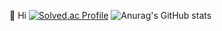 👋 Hi
[![Solved.ac Profile](http://mazassumnida.wtf/api/v2/generate_badge?boj=sangminnim)](https://solved.ac/sangminnim/)
![Anurag's GitHub stats](https://github-readme-stats.vercel.app/api?username=smart-sangmin&show_icons=true&theme=dark)

<!---
smart-sangmin/smart-sangmin is a ✨ special ✨ repository because its `README.md` (this file) appears on your GitHub profile.
You can click the Preview link to take a look at your changes.
--->
